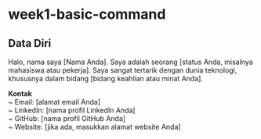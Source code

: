 # week1-basic-command


## Data Diri
Halo, nama saya [Nama Anda]. Saya adalah seorang [status Anda, misalnya mahasiswa atau pekerja]. Saya sangat tertarik dengan dunia teknologi, khususnya dalam bidang [bidang keahlian atau minat Anda].

**Kontak**\
~ Email: [alamat email Anda]\
~ LinkedIn: [nama profil LinkedIn Anda]\
~ GitHub: [nama profil GitHub Anda]\
~ Website: [jika ada, masukkan alamat website Anda]
